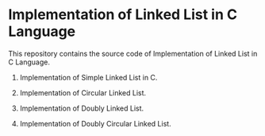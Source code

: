 # Implementation of Linked List in C Language

This repository contains the source code of Implementation of Linked List in C Language. 
<br>
1. Implementation of Simple Linked List in C.

2. Implementation of Circular Linked List.

3. Implementation of Doubly Linked List.

4. Implementation of Doubly Circular Linked List.
